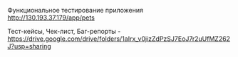 
Функциональное тестирование приложения http://130.193.37.179/app/pets


Тест-кейсы, Чек-лист, Баг-репорты - https://drive.google.com/drive/folders/1aIrx_v0jizZdPzSJ7EoJ7r2uUfMZ262J?usp=sharing
